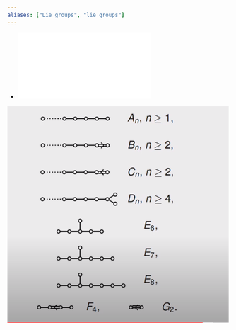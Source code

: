```yaml
---
aliases: ["Lie groups", "lie groups"]
---
```


- ![Lecture notes on representations of compact Lie groups](attachments/liegroups.pdf)

![](attachments/Pasted%20image%2020210510214537.png)